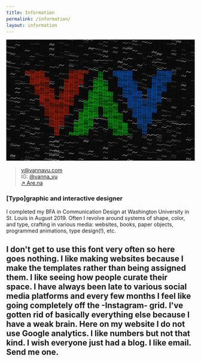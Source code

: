 ```yaml
---
title: Information
permalink: /information/
layout: information
---
```


![](/images/portrait.jpg)

> [v@vannavu.com](mailto:v@vannavu.com)  
IG: [@vanna_vu](https://www.instagram.com/vanna_vu/)  
[↗ Are.na](https://www.are.na/vanna-vu/blocks?sort=UPDATED_AT)

### [Typo]graphic and interactive designer

I completed my BFA in Communication Design at Washington University in St. Louis in August 2019. Often I revolve around systems of shape, color, and type, crafting in various media: websites, books, paper objects, programmed animations, type design(!), etc.

## I don't get to use this font very often so here goes nothing. I like making websites because I make the templates rather than being assigned them. I like seeing how people curate their space. I have always been late to various social media platforms and every few months I feel like going completely off the -Instagram- grid. I've gotten rid of basically everything else because I have a weak brain. Here on my website I do not use Google analytics. I like numbers but not that kind. I wish everyone just had a blog. I like email. Send me one.
